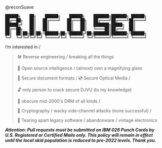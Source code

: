 @reconSuave

```
██████╗    ██╗    ██████╗    ██████╗    ███████╗███████╗ ██████╗
██╔══██╗   ██║   ██╔════╝   ██╔═══██╗   ██╔════╝██╔════╝██╔════╝
██████╔╝   ██║   ██║        ██║   ██║   ███████╗█████╗  ██║     
██╔══██╗   ██║   ██║        ██║   ██║   ╚════██║██╔══╝  ██║     
██║  ██║██╗██║██╗╚██████╗██╗╚██████╔╝██╗███████║███████╗╚██████╗
╚═╝  ╚═╝╚═╝╚═╝╚═╝ ╚═════╝╚═╝ ╚═════╝ ╚═╝╚══════╝╚══════╝ ╚═════╝                                                  
```


 I’m interested in / 
>
>   🛠 Reverse engineering / breaking all the things
>   
>   🔎 Open source intelligence / (almost) own a magnifying glass 
>
>   📄 Secure document formats / 💿 Secure Optical Media / 
>   
>   🔓 only person to crack secure DJVU (to my knowledge)
>
>   💽 obscure mid-2000's DRM of all kinds / 
>    
>   🔐 Cryptography / wacky side-channel attacks (none successful) / 
>   
>   💾 Tearing apart legacy software / abandonware / vintage electronics 

***Attention: Pull requests must be submitted on IBM 026 Punch Cards by U.S. Registered or Certified Mails only. This policy will remain in effect until the local skid population is reduced to pre-2022 levels. Thank you.***

